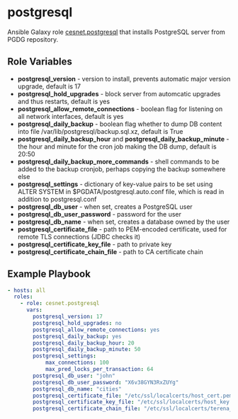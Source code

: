 postgresql
==========

Ansible Galaxy role [cesnet.postgresql](https://galaxy.ansible.com/cesnet/postgresql) that installs PostgreSQL 
server from PGDG repository.

Role Variables
--------------

- **postgresql_version** - version to install, prevents automatic major version upgrade, default is 17
- **postgresql_hold_upgrades** - block server from automcatic upgrades and thus restarts, default is yes
- **postgresql_allow_remote_connections** - boolean flag for listening on all network interfaces, default is yes
- **postgresql_daily_backup** - boolean flag whether to dump DB content into file /var/lib/postgresql/backup.sql.xz, default is True
- **postgresql_daily_backup_hour** and **postgresql_daily_backup_minute** - the hour and minute for the cron job making the DB dump, default is 20:50  
- **postgresql_daily_backup_more_commands** - shell commands to be added to the backup cronjob, perhaps copying the backup somewhere else
- **postgresql_settings** - dictionary of key-value pairs to be set using ALTER SYSTEM in $PGDATA/postgresql.auto.conf file, which is read in addition to postgresql.conf
- **postgresql_db_user** - when set, creates a PostgreSQL user
- **postgresql_db_user_password** - password for the user
- **postgresql_db_name** - when set, creates a database owned by the user
- **postgresql_certificate_file** - path to PEM-encoded certificate, used for remote TLS connections (JDBC checks it)
- **postgresql_certificate_key_file** - path to private key
- **postgresql_certificate_chain_file** - path to CA certificate chain
        
Example Playbook
----------------
```yaml
- hosts: all
  roles:
    - role: cesnet.postgresql
      vars:
        postgresql_version: 17
        postgresql_hold_upgrades: no
        postgresql_allow_remote_connections: yes
        postgresql_daily_backup: yes
        postgresql_daily_backup_hour: 20
        postgresql_daily_backup_minute: 50
        postgresql_settings:
            max_connections: 100
            max_pred_locks_per_transaction: 64
        postgresql_db_user: "john"
        postgresql_db_user_password: "X6v38GYN3RxZUYg"
        postgresql_db_name: "cities"
        postgresql_certificate_file: "/etc/ssl/localcerts/host_cert.pem"
        postgresql_certificate_key_file: "/etc/ssl/localcerts/host_key.pem"
        postgresql_certificate_chain_file: "/etc/ssl/localcerts/terena_ssl_ca_3.pem"
```
